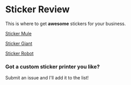# Sticker Review

This is where to get **awesome** stickers for your business.

[Sticker Mule](https://stickermule.com)

[Sticker Giant](https://stickergiant.com)

[Sticker Robot](https://stickerobot.com)


### Got a custom sticker printer you like?

Submit an issue and I'll add it to the list!
